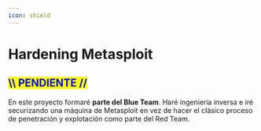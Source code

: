 ```yaml
---
icon: shield
---
```


# Hardening Metasploit

## <mark style="color:blue;">\\\ PENDIENTE //</mark>

En este proyecto formaré **parte del Blue Team**. Haré ingeniería inversa e iré securizando una máquina de Metasploit en vez de hacer el clásico proceso de penetración y explotación como parte del Red Team.
